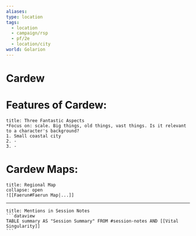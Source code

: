 ```yaml
---
aliases: 
type: location
tags:
  - location
  - campaign/rsp
  - pf/2e
  - location/city
world: Golarion
---
```

# Cardew

# Features of Cardew:
```ad-note
title: Three Fantastic Aspects
*Focus on: scale. Big things, old things, vast things. Is it relevant to a character's background?
1. Small coastal city
2. -
3. -
```

# Cardew Maps:

```ad-info
title: Regional Map
collapse: open
![[Faerun#Faerun Map|...]]
```


---
````ad-example
title: Mentions in Session Notes
```dataview
TABLE summary AS "Session Summary" FROM #session-notes AND [[Vital Singularity]]
```
````

